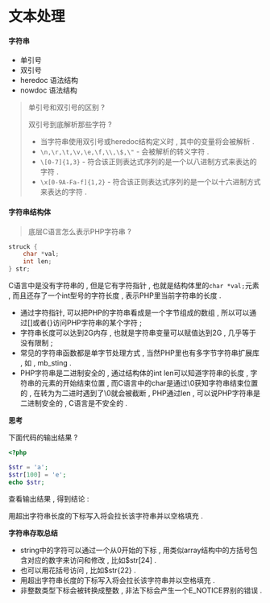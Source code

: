 # 文本处理

#### 字符串

* 单引号
* 双引号
* heredoc 语法结构
* nowdoc 语法结构

> 单引号和双引号的区别 ?
>
> 双引号到底解析那些字符 ?
>
> * 当字符串使用双引号或heredoc结构定义时 , 其中的变量将会被解析 . 
> * `\n,\r,\t,\v,\e,\f,\\,\$,\"` - 会被解析的转义字符 .
> * `\[0-7]{1,3}` - 符合该正则表达式序列的是一个以八进制方式来表达的字符 . 
> * `\x[0-9A-Fa-f]{1,2}` - 符合该正则表达式序列的是一个以十六进制方式来表达的字符 .

#### 字符串结构体

> 底层C语言怎么表示PHP字符串 ?

```c
struck {
    char *val;
    int len;
} str;
```

C语言中是没有字符串的 , 但是它有字符指针 , 也就是结构体里的`char *val;`元素 , 而且还存了一个int型号的字符长度 , 表示PHP里当前字符串的长度 .

* 通过字符指针, 可以把PHP的字符串看成是一个字节组成的数组 , 所以可以通过\[\]或者{}访问PHP字符串的某个字符 ;
* 字符串长度可以达到2G内存 , 也就是字符串变量可以赋值达到2G , 几乎等于没有限制 ;
* 常见的字符串函数都是单字节处理方式 , 当然PHP里也有多字节字符串扩展库 , 如 , mb\_sting . 
* PHP字符串是二进制安全的 , 通过结构体的int len可以知道字符串的长度 , 字符串的元素的开始结束位置 , 而C语言中的char是通过\0获知字符串结束位置的 , 在转为为二进时遇到了\0就会被截断 , PHP通过len , 可以说PHP字符串是二进制安全的 , C语言是不安全的 . 

**思考**

下面代码的输出结果 ?

```php
<?php

$str = 'a';
$str[100] = 'e';
echo $str;
```

查看输出结果 , 得到结论 :

用超出字符串长度的下标写入将会拉长该字符串并以空格填充 .

**字符串存取总结**

* string中的字符可以通过一个从0开始的下标 , 用类似array结构中的方括号包含对应的数字来访问和修改 , 比如$str\[24\] . 
* 也可以用花括号访问 , 比如$str{22} . 
* 用超出字符串长度的下标写入将会拉长该字符串并以空格填充 .
* 非整数类型下标会被转换成整数 , 非法下标会产生一个E\_NOTICE界别的错误 . 



